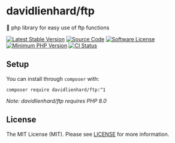 # davidlienhard/ftp
🐘 php library for easy use of ftp functions

[![Latest Stable Version](https://img.shields.io/packagist/v/davidlienhard/ftp.svg?style=flat-square)](https://packagist.org/packages/davidlienhard/ftp)
[![Source Code](https://img.shields.io/badge/source-davidlienhard/ftp-blue.svg?style=flat-square)](https://github.com/davidlienhard/ftp)
[![Software License](https://img.shields.io/badge/license-MIT-brightgreen.svg?style=flat-square)](https://github.com/davidlienhard/ftp/blob/master/LICENSE)
[![Minimum PHP Version](https://img.shields.io/badge/php-%3E%3D%208.0-8892BF.svg?style=flat-square)](https://php.net/)
[![CI Status](https://github.com/davidlienhard/ftp/actions/workflows/check.yml/badge.svg)](https://github.com/davidlienhard/ftp/actions/workflows/check.yml)

## Setup

You can install through `composer` with:

```
composer require davidlienhard/ftp:^1
```

*Note: davidlienhard/ftp requires PHP 8.0*

## License

The MIT License (MIT). Please see [LICENSE](https://github.com/davidlienhard/ftp/blob/master/LICENSE) for more information.
